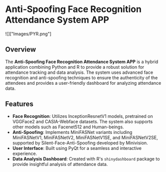 # Anti-Spoofing Face Recognition Attendance System APP
![]["Images/PYR.png"]

## Overview

The **Anti-Spoofing Face Recognition Attendance System APP** is a hybrid application combining Python and R to provide a robust solution for attendance tracking and data analysis. The system uses advanced face recognition and anti-spoofing techniques to ensure the authenticity of the attendees and provides a user-friendly dashboard for analyzing attendance data.

## Features

- **Face Recognition**: Utilizes InceptionResnetV1 models, pretrained on VGGFace2 and CASIA-Webface datasets. The system also supports other models such as Facenet512 and Human-beings.
- **Anti-Spoofing**: Implements MiniFASNet variants including MiniFASNetV1, MiniFASNetV2, MiniFASNetV1SE, and MiniFASNetV2SE, supported by Silent-Face-Anti-Spoofing developed by Minivision.
- **User Interface**: Built using PyQt for a seamless and interactive experience.
- **Data Analysis Dashboard**: Created with R's `shinydashboard` package to provide insightful analysis of attendance data.
